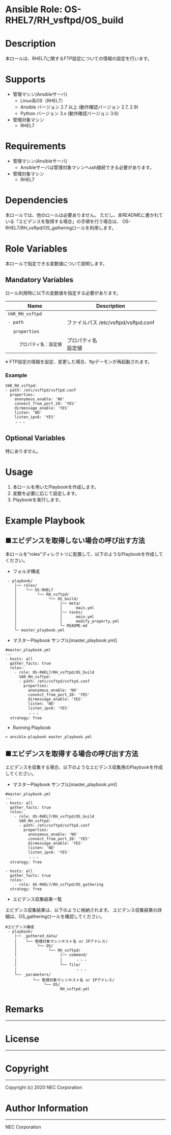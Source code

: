 Ansible Role: OS-RHEL7/RH_vsftpd/OS_build
=======================================================
# Description
本ロールは、RHEL7に関するFTP設定についての情報の設定を行います。

# Supports
- 管理マシン(Ansibleサーバ)
  * Linux系OS（RHEL7）
  * Ansible バージョン 2.7 以上 (動作確認バージョン 2.7, 2.9)
  * Python バージョン 3.x  (動作確認バージョン 3.6)
- 管理対象マシン
  * RHEL7

# Requirements
- 管理マシン(Ansibleサーバ)
  * Ansibleサーバは管理対象マシンへssh接続できる必要があります。
- 管理対象マシン
  * RHEL7

# Dependencies

本ロールでは、他のロールは必要ありません。
ただし、本READMEに書かれている「エビデンスを取得する場合」の手順を行う場合は、
OS-RHEL7/RH_vsftpd/OS_gatheringロールを利用します。

# Role Variables

本ロールで指定できる変数値について説明します。

## Mandatory Variables

ロール利用時に以下の変数値を指定する必要があります。

| Name | Description | 
| ---- | ----------- | 
| `VAR_RH_vsftpd` | | 
| `- path` | ファイルパス /etc/vsftpd/vsftpd.conf | 
| &nbsp;&nbsp;&nbsp;&nbsp;`properties` |  | 
| &nbsp;&nbsp;&nbsp;&nbsp;&nbsp;&nbsp;&nbsp;&nbsp;`プロパティ名：設定値` | プロパティ名<br>設定値 |  

※ FTP設定の情報を設定、変更した場合、ftpデーモンが再起動されます。

### Example
~~~
VAR_RH_vsftpd:
- path: /etc/vsftpd/vsftpd.conf
  properties:
    anonymous_enable: 'NO'
    connect_from_port_20: 'YES'
    dirmessage_enable: 'YES'
    listen: 'NO'
    listen_ipv6: 'YES'
    ・・・
~~~


## Optional Variables

特にありません。

# Usage

1. 本ロールを用いたPlaybookを作成します。
2. 変数を必要に応じて設定します。
3. Playbookを実行します。

# Example Playbook

## ■エビデンスを取得しない場合の呼び出す方法

本ロールを"roles"ディレクトリに配置して、以下のようなPlaybookを作成してください。

- フォルダ構成

~~~
 - playbook/
    │── roles/
    │    └── OS-RHEL7
    │         └── RH_vsftpd/
    │              └── OS_build/
    │                   │── meta/
    │                   │      main.yml
    │                   │── tasks/
    │                   │      main.yml
    │                   │      modify_property.yml
    │                   └─ README.md
    └─ master_playbook.yml
~~~

- マスターPlaybook サンプル[master_playbook.yml]

~~~
#master_playbook.yml
---
- hosts: all
  gather_facts: true
  roles:
    - role: OS-RHEL7/RH_vsftpd/OS_build
      VAR_RH_vsftpd:
      - path: /etc/vsftpd/vsftpd.conf
        properties:
          anonymous_enable: 'NO'
          connect_from_port_20: 'YES'
          dirmessage_enable: 'YES'
          listen: 'NO'
          listen_ipv6: 'YES'
          ・・・
  strategy: free
~~~

- Running Playbook

~~~
> ansible-playbook master_playbook.yml
~~~

## ■エビデンスを取得する場合の呼び出す方法

エビデンスを収集する場合、以下のようなエビデンス収集用のPlaybookを作成してください。  

- マスターPlaybook サンプル[master_playbook.yml]

~~~
#master_playbook.yml
---
- hosts: all
  gather_facts: true
  roles:
    - role: OS-RHEL7/RH_vsftpd/OS_build
      VAR_RH_vsftpd:
      - path: /etc/vsftpd/vsftpd.conf
        properties:
          anonymous_enable: 'NO'
          connect_from_port_20: 'YES'
          dirmessage_enable: 'YES'
          listen: 'NO'
          listen_ipv6: 'YES'
          ・・・
  strategy: free

- hosts: all
  gather_facts: true
  roles:
    - role: OS-RHEL7/RH_vsftpd/OS_gathering
  strategy: free
~~~

- エビデンス収集結果一覧

エビデンス収集結果は、以下のように格納されます。
エビデンス収集結果の詳細は、OS_gatheringロールを確認してください。

~~~
#エビデンス構成
 - playbook/
    │── _gathered_data/
    │    └── 管理対象マシンホスト名 or IPアドレス/
    │         └── OS/
    │              └── RH_vsftpd/
    │                   │── command/
    │                   │      ・・・
    │                   └── file/
    │                          ・・・
    └── _parameters/
            └── 管理対象マシンホスト名 or IPアドレス/
                 └── OS/
                        RH_vsftpd.yml
~~~

# Remarks
-------

# License
-------

# Copyright
---------
Copyright (c) 2020 NEC Corporation

# Author Information
------------------
NEC Corporation
